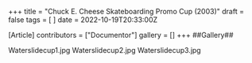 +++
title = "Chuck E. Cheese Skateboarding Promo Cup (2003)"
draft = false
tags = [ ]
date = 2022-10-19T20:33:00Z

[Article]
contributors = ["Documentor"]
gallery = []
+++
##Gallery##

<gallery>
Waterslidecup1.jpg
Waterslidecup2.jpg
Waterslidecup3.jpg
</gallery>